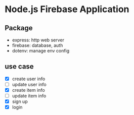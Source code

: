 # Node.js Firebase Application

## Package

- express: http web server
- firebase: database, auth
- dotenv: manage env config

## use case

- [x] create user info
- [ ] update user info
- [x] create item info
- [ ] update item info
- [x] sign up
- [x] login
